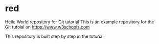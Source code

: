 # red
Hello World repository for Git tutorial
This is an example repository for the Git tutoial on https://www.w3schools.com

This repository is built step by step in the tutorial.
